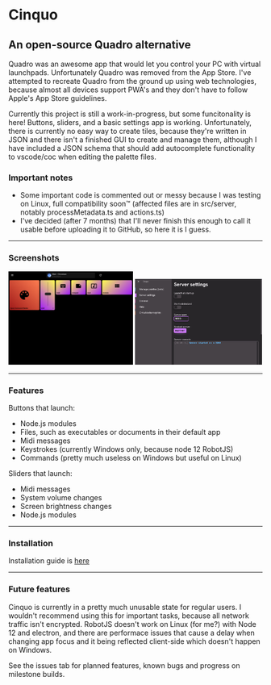 # Cinquo

## An open-source Quadro alternative

Quadro was an awesome app that would let you control your PC with virtual launchpads. Unfortunately Quadro was removed from the App Store. I've attempted to recreate Quadro from the ground up using web technologies, because almost all devices support PWA's and they don't have to follow Apple's App Store guidelines.

Currently this project is still a work-in-progress, but some funcitonality is here! Buttons, sliders, and a basic settings app is working. Unfortunately, there is currently no easy way to create tiles, because they're written in JSON and there isn't a finished GUI to create and manage them, although I have included a JSON schema that should add autocomplete functionality to vscode/coc when editing the palette files.

### Important notes

- Some important code is commented out or messy because I was testing on Linux, full compatibility soon™ (affected files are in src/server, notably processMetadata.ts and actions.ts)
- I've decided (after 7 months) that I'll never finish this enough to call it usable before uploading it to GitHub, so here it is I guess.

---

### Screenshots

<p float="left">
  <img src="/md/client.png" width="49%"/>
  <img src="/md/settings.png" width="50%"/>
</p>

---

### Features

Buttons that launch:

- Node.js modules
- Files, such as executables or documents in their default app
- Midi messages
- Keystrokes (currently Windows only, because node 12 RobotJS)
- Commands (pretty much useless on Windows but useful on Linux)

Sliders that launch:

- Midi messages
- System volume changes
- Screen brightness changes
- Node.js modules

---

### Installation

Installation guide is [here](md/installation.md)

---

### Future features

Cinquo is currently in a pretty much unusable state for regular users. I wouldn't recommend using this for important tasks, because all network traffic isn't encrypted. RobotJS doesn't work on Linux (for me?) with Node 12 and electron, and there are performace issues that cause a delay when changing app focus and it being reflected client-side which doesn't happen on Windows.

See the issues tab for planned features, known bugs and progress on milestone builds.

